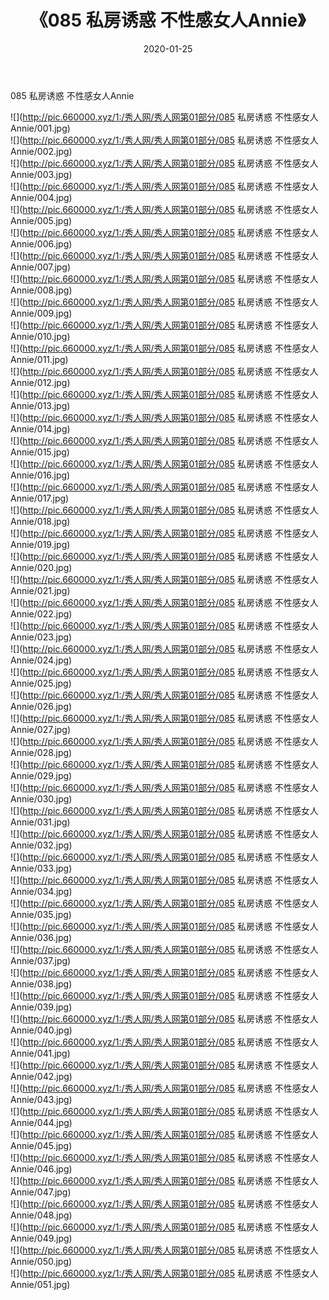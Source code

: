 ﻿---
layout: post
title:  《085 私房诱惑 不性感女人Annie》
date:   2020-01-25
img: http://pic.660000.xyz/1:/秀人网/秀人网第01部分/085 私房诱惑 不性感女人Annie/000.jpg
categories: [美女, 清纯, 唯美]
---

085 私房诱惑 不性感女人Annie

  ![](http://pic.660000.xyz/1:/秀人网/秀人网第01部分/085 私房诱惑 不性感女人Annie/001.jpg) <br> ![](http://pic.660000.xyz/1:/秀人网/秀人网第01部分/085 私房诱惑 不性感女人Annie/002.jpg) <br> ![](http://pic.660000.xyz/1:/秀人网/秀人网第01部分/085 私房诱惑 不性感女人Annie/003.jpg) <br> ![](http://pic.660000.xyz/1:/秀人网/秀人网第01部分/085 私房诱惑 不性感女人Annie/004.jpg) <br> ![](http://pic.660000.xyz/1:/秀人网/秀人网第01部分/085 私房诱惑 不性感女人Annie/005.jpg) <br> ![](http://pic.660000.xyz/1:/秀人网/秀人网第01部分/085 私房诱惑 不性感女人Annie/006.jpg) <br> ![](http://pic.660000.xyz/1:/秀人网/秀人网第01部分/085 私房诱惑 不性感女人Annie/007.jpg) <br> ![](http://pic.660000.xyz/1:/秀人网/秀人网第01部分/085 私房诱惑 不性感女人Annie/008.jpg) <br> ![](http://pic.660000.xyz/1:/秀人网/秀人网第01部分/085 私房诱惑 不性感女人Annie/009.jpg) <br> ![](http://pic.660000.xyz/1:/秀人网/秀人网第01部分/085 私房诱惑 不性感女人Annie/010.jpg) <br> ![](http://pic.660000.xyz/1:/秀人网/秀人网第01部分/085 私房诱惑 不性感女人Annie/011.jpg) <br> ![](http://pic.660000.xyz/1:/秀人网/秀人网第01部分/085 私房诱惑 不性感女人Annie/012.jpg) <br> ![](http://pic.660000.xyz/1:/秀人网/秀人网第01部分/085 私房诱惑 不性感女人Annie/013.jpg) <br> ![](http://pic.660000.xyz/1:/秀人网/秀人网第01部分/085 私房诱惑 不性感女人Annie/014.jpg) <br> ![](http://pic.660000.xyz/1:/秀人网/秀人网第01部分/085 私房诱惑 不性感女人Annie/015.jpg) <br> ![](http://pic.660000.xyz/1:/秀人网/秀人网第01部分/085 私房诱惑 不性感女人Annie/016.jpg) <br> ![](http://pic.660000.xyz/1:/秀人网/秀人网第01部分/085 私房诱惑 不性感女人Annie/017.jpg) <br> ![](http://pic.660000.xyz/1:/秀人网/秀人网第01部分/085 私房诱惑 不性感女人Annie/018.jpg) <br> ![](http://pic.660000.xyz/1:/秀人网/秀人网第01部分/085 私房诱惑 不性感女人Annie/019.jpg) <br> ![](http://pic.660000.xyz/1:/秀人网/秀人网第01部分/085 私房诱惑 不性感女人Annie/020.jpg) <br> ![](http://pic.660000.xyz/1:/秀人网/秀人网第01部分/085 私房诱惑 不性感女人Annie/021.jpg) <br> ![](http://pic.660000.xyz/1:/秀人网/秀人网第01部分/085 私房诱惑 不性感女人Annie/022.jpg) <br> ![](http://pic.660000.xyz/1:/秀人网/秀人网第01部分/085 私房诱惑 不性感女人Annie/023.jpg) <br> ![](http://pic.660000.xyz/1:/秀人网/秀人网第01部分/085 私房诱惑 不性感女人Annie/024.jpg) <br> ![](http://pic.660000.xyz/1:/秀人网/秀人网第01部分/085 私房诱惑 不性感女人Annie/025.jpg) <br> ![](http://pic.660000.xyz/1:/秀人网/秀人网第01部分/085 私房诱惑 不性感女人Annie/026.jpg) <br> ![](http://pic.660000.xyz/1:/秀人网/秀人网第01部分/085 私房诱惑 不性感女人Annie/027.jpg) <br> ![](http://pic.660000.xyz/1:/秀人网/秀人网第01部分/085 私房诱惑 不性感女人Annie/028.jpg) <br> ![](http://pic.660000.xyz/1:/秀人网/秀人网第01部分/085 私房诱惑 不性感女人Annie/029.jpg) <br> ![](http://pic.660000.xyz/1:/秀人网/秀人网第01部分/085 私房诱惑 不性感女人Annie/030.jpg) <br> ![](http://pic.660000.xyz/1:/秀人网/秀人网第01部分/085 私房诱惑 不性感女人Annie/031.jpg) <br> ![](http://pic.660000.xyz/1:/秀人网/秀人网第01部分/085 私房诱惑 不性感女人Annie/032.jpg) <br> ![](http://pic.660000.xyz/1:/秀人网/秀人网第01部分/085 私房诱惑 不性感女人Annie/033.jpg) <br> ![](http://pic.660000.xyz/1:/秀人网/秀人网第01部分/085 私房诱惑 不性感女人Annie/034.jpg) <br> ![](http://pic.660000.xyz/1:/秀人网/秀人网第01部分/085 私房诱惑 不性感女人Annie/035.jpg) <br> ![](http://pic.660000.xyz/1:/秀人网/秀人网第01部分/085 私房诱惑 不性感女人Annie/036.jpg) <br> ![](http://pic.660000.xyz/1:/秀人网/秀人网第01部分/085 私房诱惑 不性感女人Annie/037.jpg) <br> ![](http://pic.660000.xyz/1:/秀人网/秀人网第01部分/085 私房诱惑 不性感女人Annie/038.jpg) <br> ![](http://pic.660000.xyz/1:/秀人网/秀人网第01部分/085 私房诱惑 不性感女人Annie/039.jpg) <br> ![](http://pic.660000.xyz/1:/秀人网/秀人网第01部分/085 私房诱惑 不性感女人Annie/040.jpg) <br> ![](http://pic.660000.xyz/1:/秀人网/秀人网第01部分/085 私房诱惑 不性感女人Annie/041.jpg) <br> ![](http://pic.660000.xyz/1:/秀人网/秀人网第01部分/085 私房诱惑 不性感女人Annie/042.jpg) <br> ![](http://pic.660000.xyz/1:/秀人网/秀人网第01部分/085 私房诱惑 不性感女人Annie/043.jpg) <br> ![](http://pic.660000.xyz/1:/秀人网/秀人网第01部分/085 私房诱惑 不性感女人Annie/044.jpg) <br> ![](http://pic.660000.xyz/1:/秀人网/秀人网第01部分/085 私房诱惑 不性感女人Annie/045.jpg) <br> ![](http://pic.660000.xyz/1:/秀人网/秀人网第01部分/085 私房诱惑 不性感女人Annie/046.jpg) <br> ![](http://pic.660000.xyz/1:/秀人网/秀人网第01部分/085 私房诱惑 不性感女人Annie/047.jpg) <br> ![](http://pic.660000.xyz/1:/秀人网/秀人网第01部分/085 私房诱惑 不性感女人Annie/048.jpg) <br> ![](http://pic.660000.xyz/1:/秀人网/秀人网第01部分/085 私房诱惑 不性感女人Annie/049.jpg) <br> ![](http://pic.660000.xyz/1:/秀人网/秀人网第01部分/085 私房诱惑 不性感女人Annie/050.jpg) <br> ![](http://pic.660000.xyz/1:/秀人网/秀人网第01部分/085 私房诱惑 不性感女人Annie/051.jpg) <br>